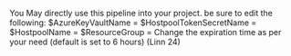 You May directly use this pipeline into your project. 
be sure to edit the following:
$AzureKeyVaultName = <name of your keyvault>
$HostpoolTokenSecretName = <name of the keyvault secret>
$HostpoolName = <Name of your HostPool>
$ResourceGroup = <Name of the resource group where the Hostpool is deployed>
Change the expiration time as per your need (default is set to 6 hours) (Linn 24)